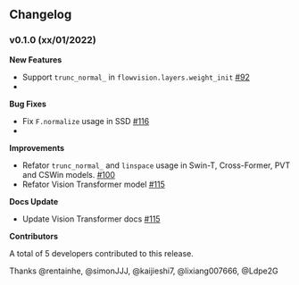 ## Changelog

### v0.1.0 (xx/01/2022)

**New Features**

- Support `trunc_normal_` in `flowvision.layers.weight_init` [#92](https://github.com/Oneflow-Inc/vision/pull/92)
- 

**Bug Fixes**

- Fix `F.normalize` usage in SSD [#116](https://github.com/Oneflow-Inc/vision/pull/116)
- 

**Improvements**

- Refator `trunc_normal_` and `linspace` usage in Swin-T, Cross-Former, PVT and CSWin models. [#100](https://github.com/Oneflow-Inc/vision/pull/100)
- Refator Vision Transformer model [#115](https://github.com/Oneflow-Inc/vision/pull/115)


**Docs Update**
- Update Vision Transformer docs [#115](https://github.com/Oneflow-Inc/vision/pull/115)


**Contributors**

A total of 5 developers contributed to this release.

Thanks @rentainhe, @simonJJJ, @kaijieshi7, @lixiang007666, @Ldpe2G


